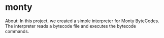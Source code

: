 # monty

About: In this project, we created a simple interpreter for Monty ByteCodes. The interpreter reads a bytecode file and executes the bytecode commands.
